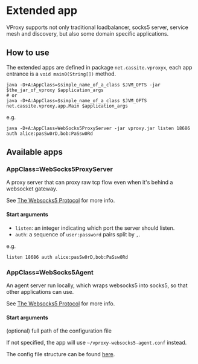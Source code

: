 # Extended app

VProxy supports not only traditional loadbalancer, socks5 server, service mesh and discovery, but also some domain specific applications.

## How to use

The extended apps are defined in package `net.cassite.vproxyx`, each app entrance is a `void main0(String[])` method.

```
java -D+A:AppClass=$simple_name_of_a_class $JVM_OPTS -jar $the_jar_of_vproxy $application_args
# or
java -D+A:AppClass=$simple_name_of_a_class $JVM_OPTS net.cassite.vproxy.app.Main $application_args
```

e.g.

```
java -D+A:AppClass=WebSocks5ProxyServer -jar vproxy.jar listen 18686 auth alice:pasSw0rD,bob:PaSsw0Rd
```

## Available apps

### AppClass=WebSocks5ProxyServer

A proxy server that can proxy raw tcp flow even when it's behind a websocket gateway.

See [The Websocks5 Protocol](https://github.com/wkgcass/vproxy/blob/master/doc/websocks5.md) for more info.

#### Start arguments

* `listen`: an integer indicating which port the server should listen.
* `auth`: a sequence of `user:password` pairs split by `,`.

e.g.

```
listen 18686 auth alice:pasSw0rD,bob:PaSsw0Rd
```

### AppClass=WebSocks5Agent

An agent server run locally, which wraps websocks5 into socks5, so that other applications can use.

See [The Websocks5 Protocol](https://github.com/wkgcass/vproxy/blob/master/doc/websocks5.md) for more info.

#### Start arguments

(optional) full path of the configuration file

If not specified, the app will use `~/vproxy-websocks5-agent.conf` instead.

The config file structure can be found [here](https://github.com/wkgcass/vproxy/blob/master/src/test/resources/websocks5-agent-example.conf).
